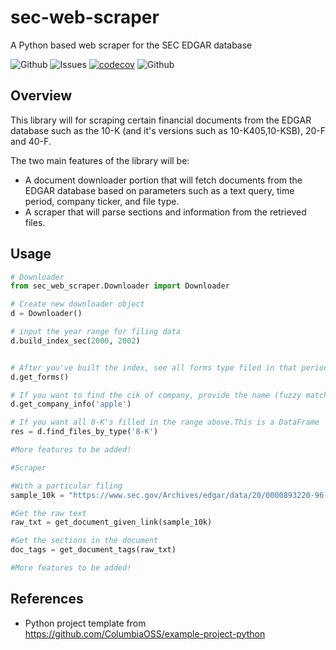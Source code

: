 # sec-web-scraper
A Python based web scraper for the SEC EDGAR database

![Github](https://img.shields.io/github/license/deji725/sec-web-scraper)
![Issues](https://img.shields.io/github/issues/deji725/sec-web-scraper)
[![codecov](https://codecov.io/gh/deji725/sec-web-scraper/branch/main/graph/badge.svg?token=Y3RGEAR6Q2)](https://codecov.io/gh/deji725/sec-web-scraper)
![Github](https://github.com/deji725/sec-web-scraper/actions/workflows/makefile.yml/badge.svg)

## Overview

This library will for scraping certain financial documents from the EDGAR database such as the 10-K (and it's versions such as 10-K405,10-KSB), 20-F and 40-F. 

The two main features of the library will be:
- A document downloader portion that will fetch documents from the EDGAR database based on parameters such as a text query, time period, company ticker, and file type. 
- A scraper that will parse sections and information from the retrieved files. 

## Usage

```py
# Downloader
from sec_web_scraper.Downloader import Downloader

# Create new downloader object
d = Downloader()

# input the year range for filing data
d.build_index_sec(2000, 2002)


# After you've built the index, see all forms type filed in that period as a list
d.get_forms()

# If you want to find the cik of company, provide the name (fuzzy match). Returns a list
d.get_company_info('apple')

# If you want all 8-K's filled in the range above.This is a DataFrame
res = d.find_files_by_type('8-K') 

#More features to be added!
``` 

```py
#Scraper

#With a particular filing
sample_10k = "https://www.sec.gov/Archives/edgar/data/20/0000893220-96-000500.txt"

#Get the raw text
raw_txt = get_document_given_link(sample_10k)

#Get the sections in the document
doc_tags = get_document_tags(raw_txt)

#More features to be added!

```

## References
- Python project template from https://github.com/ColumbiaOSS/example-project-python

